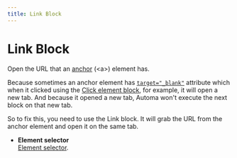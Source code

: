 ```yaml
---
title: Link Block
---
```


# Link Block

Open the URL that an [anchor](https://developer.mozilla.org/en-US/docs/Web/HTML/Element/a) (\<a>) element has.

Because sometimes an anchor element has [`target="_blank"`](https://developer.mozilla.org/en-US/docs/Web/HTML/Element/a#attr-target) attribute which when it clicked using the [Click element block](/blocks/event-click.md), for example, it will open a new tab. And because it opened a new tab, Automa won't execute the next block on that new tab.

So to fix this, you need to use the Link block. It will grab the URL from the anchor element and open it on the same tab.

- **Element selector** <br>
	[Element selector](/api-reference/blocks.html#element-selector).